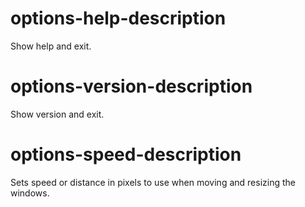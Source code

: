 # options-help-description
Show help and exit.

# options-version-description
Show version and exit.

# options-speed-description
Sets speed or distance in pixels to use when moving and resizing the windows.
